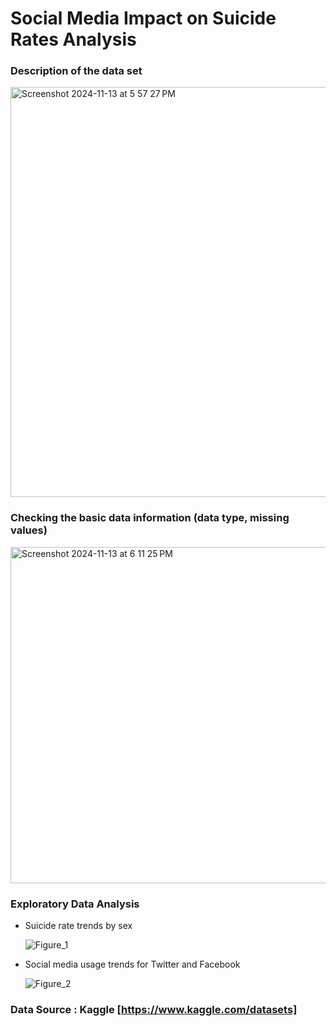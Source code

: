 # Social Media Impact on Suicide Rates Analysis

### Description of the data set
<img width="656" alt="Screenshot 2024-11-13 at 5 57 27 PM" src="https://github.com/user-attachments/assets/42c9508f-0af8-4da5-9656-b3717d4db98d">

### Checking the basic data information (data type, missing values)
 <img width="538" alt="Screenshot 2024-11-13 at 6 11 25 PM" src="https://github.com/user-attachments/assets/db992470-2707-4bda-a953-a8d2b48a5558">

### Exploratory Data Analysis

- Suicide rate trends by sex
  
  ![Figure_1](https://github.com/user-attachments/assets/868dc32f-752e-462c-b532-25043cd365f9)
  
  
- Social media usage trends for Twitter and Facebook
  
  ![Figure_2](https://github.com/user-attachments/assets/0f3c2e3c-3158-41be-a1ec-0ccca232c770)

### Data Source : Kaggle [https://www.kaggle.com/datasets]
